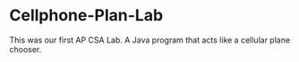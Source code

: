 # Cellphone-Plan-Lab
This was our first AP CSA Lab. A Java program that acts like a cellular plane chooser. 
